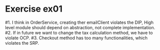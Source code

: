 # Exercise ex01

#1. I think in OrderService, creating ther emailClient violates the DIP, High level module should depend on abstraction, not complete implementation.
#2. If in future we want to change the tax calculation method, we have to violate OCP.
#3. Checkout method has too many functionalities, which violates the SRP.